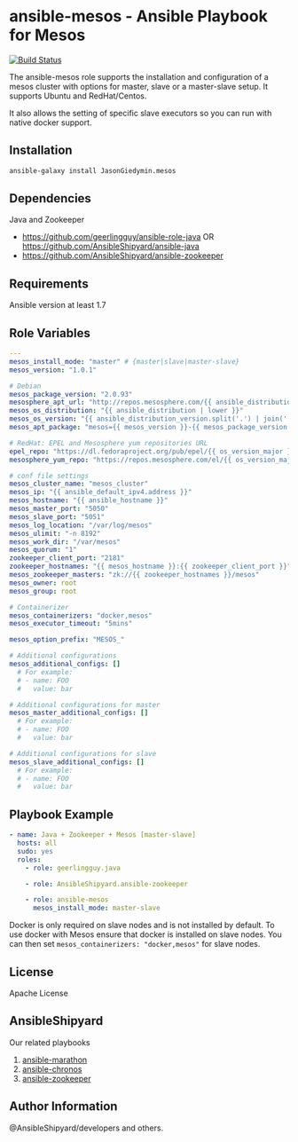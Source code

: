 ansible-mesos - Ansible Playbook for Mesos
=============

[![Build Status](https://travis-ci.org/AnsibleShipyard/ansible-mesos.svg?branch=master)](https://travis-ci.org/AnsibleShipyard/ansible-mesos)

The ansible-mesos role supports the installation and configuration of a mesos cluster with options for master, slave or a master-slave setup. It supports Ubuntu and RedHat/Centos.

It also allows the setting of specific slave executors so you can run with native docker support.

Installation
-----------

```bash
ansible-galaxy install JasonGiedymin.mesos
```

Dependencies
------------

Java and Zookeeper

 - https://github.com/geerlingguy/ansible-role-java OR https://github.com/AnsibleShipyard/ansible-java
 - https://github.com/AnsibleShipyard/ansible-zookeeper

Requirements
------------

Ansible version at least 1.7

Role Variables
--------------

```yaml
---
mesos_install_mode: "master" # {master|slave|master-slave}
mesos_version: "1.0.1"

# Debian
mesos_package_version: "2.0.93"
mesosphere_apt_url: "http://repos.mesosphere.com/{{ ansible_distribution | lower }}"
mesos_os_distribution: "{{ ansible_distribution | lower }}"
mesos_os_version: "{{ ansible_distribution_version.split('.') | join('') }}"
mesos_apt_package: "mesos={{ mesos_version }}-{{ mesos_package_version }}.{{ mesos_os_distribution }}{{ mesos_os_version }}"

# RedHat: EPEL and Mesosphere yum repositories URL
epel_repo: "https://dl.fedoraproject.org/pub/epel/{{ os_version_major }}/{{ ansible_architecture }}/{{ epel_releases[os_version_major] }}"
mesosphere_yum_repo: "https://repos.mesosphere.com/el/{{ os_version_major }}/noarch/RPMS/{{ mesosphere_releases[os_version_major] }}"

# conf file settings
mesos_cluster_name: "mesos_cluster"
mesos_ip: "{{ ansible_default_ipv4.address }}"
mesos_hostname: "{{ ansible_hostname }}"
mesos_master_port: "5050"
mesos_slave_port: "5051"
mesos_log_location: "/var/log/mesos"
mesos_ulimit: "-n 8192"
mesos_work_dir: "/var/mesos"
mesos_quorum: "1"
zookeeper_client_port: "2181"
zookeeper_hostnames: "{{ mesos_hostname }}:{{ zookeeper_client_port }}"
mesos_zookeeper_masters: "zk://{{ zookeeper_hostnames }}/mesos"
mesos_owner: root
mesos_group: root

# Containerizer
mesos_containerizers: "docker,mesos"
mesos_executor_timeout: "5mins"

mesos_option_prefix: "MESOS_"

# Additional configurations
mesos_additional_configs: []
  # For example:
  # - name: FOO
  #   value: bar

# Additional configurations for master
mesos_master_additional_configs: []
  # For example:
  # - name: FOO
  #   value: bar

# Additional configurations for slave
mesos_slave_additional_configs: []
  # For example:
  # - name: FOO
  #   value: bar
```

Playbook Example
----------------

```yaml
- name: Java + Zookeeper + Mesos [master-slave]
  hosts: all
  sudo: yes
  roles:
    - role: geerlingguy.java

    - role: AnsibleShipyard.ansible-zookeeper

    - role: ansible-mesos
      mesos_install_mode: master-slave
```

Docker is only required on slave nodes and is not installed by default.
To use docker with Mesos ensure that docker is installed on slave nodes.
You can then set ```mesos_containerizers: "docker,mesos"``` for slave nodes.

License
-------

Apache License

AnsibleShipyard
-------

Our related playbooks

1. [ansible-marathon](https://github.com/AnsibleShipyard/ansible-marathon)
1. [ansible-chronos](https://github.com/AnsibleShipyard/ansible-chronos)
1. [ansible-zookeeper](https://github.com/AnsibleShipyard/ansible-zookeeper)

Author Information
------------------

@AnsibleShipyard/developers and others.
